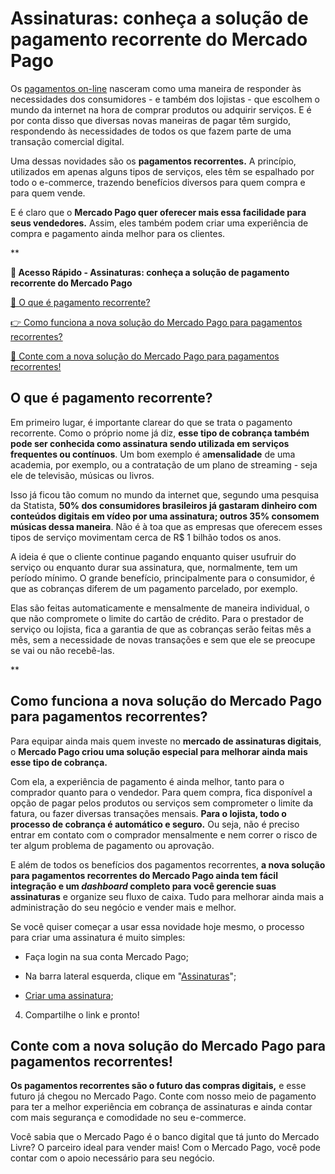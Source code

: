 # Assinaturas: conheça a solução de pagamento recorrente do Mercado Pago

Os [pagamentos on-line](https://meubolso.mercadopago.com.br/guia-completo-tudo-sobre-pagamentos-online) nasceram como uma maneira de responder às necessidades dos consumidores - e também dos lojistas - que escolhem o mundo da internet na hora de comprar produtos ou adquirir serviços. E é por conta disso que diversas novas maneiras de pagar têm surgido, respondendo às necessidades de todos os que fazem parte de uma transação comercial digital.

Uma dessas novidades são os **pagamentos recorrentes.** A princípio, utilizados em apenas alguns tipos de serviços, eles têm se espalhado por todo o e-commerce, trazendo benefícios diversos para quem compra e para quem vende.

E é claro que o **Mercado Pago quer oferecer mais essa facilidade para seus vendedores.** Assim, eles também podem criar uma experiência de compra e pagamento ainda melhor para os clientes.

**

**💙 Acesso Rápido - Assinaturas: conheça a solução de pagamento recorrente do Mercado Pago**

[🤔 O que é pagamento recorrente?](#A)

[👉 Como funciona a nova solução do Mercado Pago para pagamentos recorrentes?](#B)

[💙 Conte com a nova solução do Mercado Pago para pagamentos recorrentes!](#C)

[](#)
## O que é pagamento recorrente?

Em primeiro lugar, é importante clarear do que se trata o pagamento recorrente. Como o próprio nome já diz, **esse tipo de cobrança também pode ser conhecida como assinatura sendo utilizada em serviços frequentes ou contínuos**. Um bom exemplo é a**mensalidade** de uma academia, por exemplo, ou a contratação de um plano de streaming - seja ele de televisão, músicas ou livros.

Isso já ficou tão comum no mundo da internet que, segundo uma pesquisa da Statista, **50% dos consumidores brasileiros já gastaram dinheiro com conteúdos digitais em vídeo por uma assinatura; outros 35% consomem músicas dessa maneira**. Não é à toa que as empresas que oferecem esses tipos de serviço movimentam cerca de R$ 1 bilhão todos os anos.

A ideia é que o cliente continue pagando enquanto quiser usufruir do serviço ou enquanto durar sua assinatura, que, normalmente, tem um período mínimo. O grande benefício, principalmente para o consumidor, é que as cobranças diferem de um pagamento parcelado, por exemplo.

Elas são feitas automaticamente e mensalmente de maneira individual, o que não compromete o limite do cartão de crédito. Para o prestador de serviço ou lojista, fica a garantia de que as cobranças serão feitas mês a mês, sem a necessidade de novas transações e sem que ele se preocupe se vai ou não recebê-las.

**

[](#)
## 

## Como funciona a nova solução do Mercado Pago para pagamentos recorrentes?

Para equipar ainda mais quem investe no **mercado de assinaturas digitais**, o **Mercado Pago criou uma solução especial para melhorar ainda mais esse tipo de cobrança.**

Com ela, a experiência de pagamento é ainda melhor, tanto para o comprador quanto para o vendedor. Para quem compra, fica disponível a opção de pagar pelos produtos ou serviços sem comprometer o limite da fatura, ou fazer diversas transações mensais. **Para o lojista, todo o processo de cobrança é automático e seguro.** Ou seja, não é preciso entrar em contato com o comprador mensalmente e nem correr o risco de ter algum problema de pagamento ou aprovação.

E além de todos os benefícios dos pagamentos recorrentes, **a nova solução para pagamentos recorrentes do Mercado Pago ainda tem fácil integração e um *dashboard* completo para você gerencie suas assinaturas** e organize seu fluxo de caixa. Tudo para melhorar ainda mais a administração do seu negócio e vender mais e melhor.

Se você quiser começar a usar essa novidade hoje mesmo, o processo para criar uma assinatura é muito simples:

- Faça login na sua conta Mercado Pago;

- Na barra lateral esquerda, clique em "[Assinaturas](https://www.mercadopago.com.br/subscription-plans#from-section=menu)";

- [Criar uma assinatura](https://www.mercadopago.com.br/subscription-plans/create);

4. Compartilhe o link e pronto!

[](#)
## Conte com a nova solução do Mercado Pago para pagamentos recorrentes!

**Os pagamentos recorrentes são o futuro das compras digitais,** e esse futuro já chegou no Mercado Pago. Conte com nosso meio de pagamento para ter a melhor experiência em cobrança de assinaturas e ainda contar com mais segurança e comodidade no seu e-commerce.

Você sabia que o Mercado Pago é o banco digital que tá junto do Mercado Livre? O parceiro ideal para vender mais! Com o Mercado Pago, você pode contar com o apoio necessário para seu negócio.